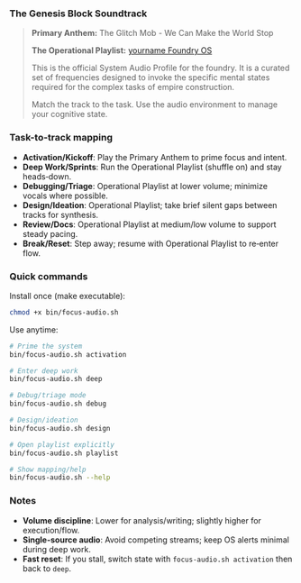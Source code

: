### The Genesis Block Soundtrack

> **Primary Anthem:** The Glitch Mob - We Can Make the World Stop
>
> **The Operational Playlist:** [yourname Foundry OS](https://music.youtube.com/playlist?list=PLvKgYUw_tuTudYkcfgWCc_e9OyDhfFFSI)
>
> This is the official System Audio Profile for the foundry. It is a curated set of frequencies designed to invoke the specific mental states required for the complex tasks of empire construction.
>
> Match the track to the task. Use the audio environment to manage your cognitive state.

### Task-to-track mapping

- **Activation/Kickoff**: Play the Primary Anthem to prime focus and intent.
- **Deep Work/Sprints**: Run the Operational Playlist (shuffle on) and stay heads‑down.
- **Debugging/Triage**: Operational Playlist at lower volume; minimize vocals where possible.
- **Design/Ideation**: Operational Playlist; take brief silent gaps between tracks for synthesis.
- **Review/Docs**: Operational Playlist at medium/low volume to support steady pacing.
- **Break/Reset**: Step away; resume with Operational Playlist to re‑enter flow.

### Quick commands

Install once (make executable):

```bash
chmod +x bin/focus-audio.sh
```

Use anytime:

```bash
# Prime the system
bin/focus-audio.sh activation

# Enter deep work
bin/focus-audio.sh deep

# Debug/triage mode
bin/focus-audio.sh debug

# Design/ideation
bin/focus-audio.sh design

# Open playlist explicitly
bin/focus-audio.sh playlist

# Show mapping/help
bin/focus-audio.sh --help
```

### Notes

- **Volume discipline**: Lower for analysis/writing; slightly higher for execution/flow.
- **Single-source audio**: Avoid competing streams; keep OS alerts minimal during deep work.
- **Fast reset**: If you stall, switch state with `focus-audio.sh activation` then back to `deep`.


